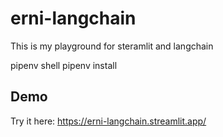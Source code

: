 # erni-langchain

This is my playground for steramlit and langchain

pipenv shell
pipenv install

## Demo

Try it here: https://erni-langchain.streamlit.app/
